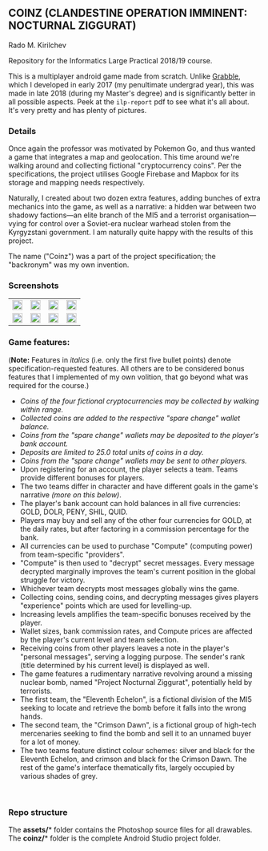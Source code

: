 ## COINZ (CLANDESTINE OPERATION IMMINENT: NOCTURNAL ZIGGURAT)

Rado M. Kirilchev

Repository for the Informatics Large Practical 2018/19 course.


This is a multiplayer android game made from scratch. Unlike [Grabble](https://github.com/LumosX/grabble), which I developed in early 2017 (my penultimate undergrad year), this was made in late 2018 (during my Master's degree) and is significantly better in all possible aspects. Peek at the `ilp-report` pdf to see what it's all about. It's very pretty and has plenty of pictures.


### Details
Once again the professor was motivated by Pokemon Go, and thus wanted a game that integrates a map and geolocation. This time around we're walking around and collecting fictional "cryptocurrency coins". Per the specifications, the project utilises Google Firebase and Mapbox for its storage and mapping needs respectively.

Naturally, I created about two dozen extra features, adding bunches of extra mechanics into the game, as well as a narrative: a hidden war between two shadowy factions—an elite branch of the MI5 and a terrorist organisation—vying for control over a Soviet-era nuclear warhead stolen from the Kyrgyzstani government. I am naturally quite happy with the results of this project.

The name ("Coinz") was a part of the project specification; the "backronym" was my own invention.


### Screenshots

<table width="100%" cellspacing="1" cellpadding="1" style="border-collapse: collapse; border: none">
<tr>
<td><a href="https://user-images.githubusercontent.com/17273782/123876164-ca445480-d932-11eb-9f4d-e449d072d968.png" target="_blank"><img src="https://user-images.githubusercontent.com/17273782/123876164-ca445480-d932-11eb-9f4d-e449d072d968.png" width="100%"/></a></td>

<td><a href="https://user-images.githubusercontent.com/17273782/123876171-cc0e1800-d932-11eb-9fb4-36bf46a012a6.png" target="_blank"><img src="https://user-images.githubusercontent.com/17273782/123876171-cc0e1800-d932-11eb-9fb4-36bf46a012a6.png" width="100%"/></a></td>

<td><a href="https://user-images.githubusercontent.com/17273782/123876132-c1538300-d932-11eb-96fe-5dcadfd50003.png" target="_blank"><img src="https://user-images.githubusercontent.com/17273782/123876132-c1538300-d932-11eb-96fe-5dcadfd50003.png" width="100%"/></a></td>

<td><a href="https://user-images.githubusercontent.com/17273782/123876142-c3b5dd00-d932-11eb-89b7-541d4c350e81.png" target="_blank"><img src="https://user-images.githubusercontent.com/17273782/123876142-c3b5dd00-d932-11eb-89b7-541d4c350e81.png" width="100%"/></a></td>
</tr>
<tr>
<td><a href="https://user-images.githubusercontent.com/17273782/123876147-c4e70a00-d932-11eb-8cc7-bb0fcbd1d0f9.png" target="_blank"><img src="https://user-images.githubusercontent.com/17273782/123876147-c4e70a00-d932-11eb-8cc7-bb0fcbd1d0f9.png" width="100%"/></a></td>

<td><a href="https://user-images.githubusercontent.com/17273782/123876150-c6183700-d932-11eb-8141-ee953e7773e7.png" target="_blank"><img src="https://user-images.githubusercontent.com/17273782/123876150-c6183700-d932-11eb-8141-ee953e7773e7.png" width="100%"/></a></td>

<td><a href="https://user-images.githubusercontent.com/17273782/123876154-c7e1fa80-d932-11eb-8f0f-86f5348025fd.png" target="_blank"><img src="https://user-images.githubusercontent.com/17273782/123876154-c7e1fa80-d932-11eb-8f0f-86f5348025fd.png" width="100%"/></a></td>

<td><a href="https://user-images.githubusercontent.com/17273782/123876158-c9132780-d932-11eb-9ca0-711ad3e66d2b.png" target="_blank"><img src="https://user-images.githubusercontent.com/17273782/123876158-c9132780-d932-11eb-9ca0-711ad3e66d2b.png" width="100%"/></a></td>
</tr>
</table>




### Game features:
(**Note:** Features in *italics* (i.e. only the first five bullet points) denote specification-requested features. All others are to be considered bonus features that I implemented of my own volition, that go beyond what was required for the course.)
* *Coins of the four fictional cryptocurrencies may be collected by walking within range.*
* *Collected coins are added to the respective "spare change" wallet balance.*
* *Coins from the "spare change" wallets may be deposited to the player's bank account.*
* *Deposits are limited to 25.0 total units of coins in a day.*
* *Coins from the "spare change" wallets may be sent to other players.*
* Upon registering for an account, the player selects a team. Teams provide different bonuses for players.
* The two teams differ in character and have different goals in the game's narrative *(more on this below)*.
* The player's bank account can hold balances in all five currencies: GOLD, DOLR, PENY, SHIL, QUID.
* Players may buy and sell any of the other four currencies for GOLD, at the daily rates, but after factoring in a commission percentage for the bank.
* All currencies can be used to purchase "Compute" (computing power) from team-specific "providers".
* "Compute" is then used to "decrypt" secret messages. Every message decrypted marginally improves the team's current position in the global struggle for victory.
* Whichever team decrypts most messages globally wins the game.
* Collecting coins, sending coins, and decrypting messages gives players "experience" points which are used for levelling-up.
* Increasing levels amplifies the team-specific bonuses received by the player.
* Wallet sizes, bank commission rates, and Compute prices are affected by the player's current level and team selection.
* Receiving coins from other players leaves a note in the player's "personal messages", serving a logging purpose. The sender's rank (title determined by his current level) is displayed as well.
* The game features a rudimentary narrative revolving around a missing nuclear bomb, named "Project Nocturnal Ziggurat", potentially held by terrorists.
* The first team, the "Eleventh Echelon", is a fictional division of the MI5 seeking to locate and retrieve the bomb before it falls into the wrong hands.
* The second team, the "Crimson Dawn", is a fictional group of high-tech mercenaries seeking to find the bomb and sell it to an unnamed buyer for a lot of money.
* The two teams feature distinct colour schemes: silver and black for the Eleventh Echelon, and crimson and black for the Crimson Dawn. The rest of the game's interface thematically fits, largely occupied by various shades of grey.

&nbsp;
### Repo structure
The **assets/*** folder contains the Photoshop source files for all drawables.  
The **coinz/*** folder is the complete Android Studio project folder.


